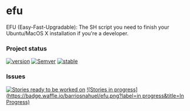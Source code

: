 efu
===

EFU (Easy-Fast-Upgradable): The SH script you need to finish your Ubuntu/MacOS X installation if you're a developer.

### Project status
[![version](https://img.shields.io/badge/version-0.0.0-brightgreen.svg)](https://github.com/barriosnahuel/efu/releases) 
[![Semver](http://img.shields.io/SemVer/2.0.0.png)](http://semver.org/spec/v2.0.0.html)
[![stable](https://img.shields.io/badge/stability-stable-green.svg)](https://nodejs.org/api/documentation.html#documentation_stability_index)


### Issues

[![Stories ready to be worked on](https://badge.waffle.io/barriosnahuel/efu.png?label=ready&title=Ready)](https://waffle.io/barriosnahuel/efu) [![Stories in progress](https://badge.waffle.io/barriosnahuel/efu.png?label=in progress&title=In Progress)](https://waffle.io/barriosnahuel/efu)
